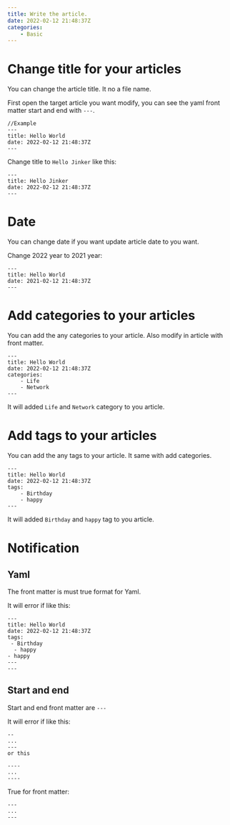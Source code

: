 ```yaml
---
title: Write the article.
date: 2022-02-12 21:48:37Z
categories:
    - Basic
---
```

# Change title for your articles
You can change the article title. It no a file name.

First open the target article you want modify, you can see the yaml front matter start and end with `---`.
```
//Example
---
title: Hello World
date: 2022-02-12 21:48:37Z
---
```
Change title to `Hello Jinker` like this:
```
---
title: Hello Jinker
date: 2022-02-12 21:48:37Z
---
```
# Date
You can change date if you want update article date to you want.

Change 2022 year to 2021 year:
```
---
title: Hello World
date: 2021-02-12 21:48:37Z
---
```

# Add categories to your articles
You can add the any categories to your article.
Also modify in article with front matter.
```
---
title: Hello World
date: 2022-02-12 21:48:37Z
categories:
    - Life
    - Network
---
```
It will added `Life` and `Network` category to you article.

# Add tags to your articles
You can add the any tags to your article. It same with add categories.
```
---
title: Hello World
date: 2022-02-12 21:48:37Z
tags:
    - Birthday
    - happy
---
```
It will added `Birthday` and `happy` tag to you article.

# Notification
## Yaml
The front matter is must true format for Yaml.

It will error if like this:
```
---
title: Hello World
date: 2022-02-12 21:48:37Z
tags:
 - Birthday
  - happy
- happy
---
---
```

## Start and end
Start and end front matter are `---`

It will error if like this:
```
--
...
---
or this

----
...
----
```

True for front matter:
```
---
...
---
```